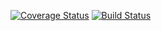[![Coverage Status](https://coveralls.io/repos/github/woainihenshen/lobaJson/badge.svg?branch=HEAD)](https://coveralls.io/github/woainihenshen/lobaJson?branch=HEAD)
[![Build Status](http://43.153.213.195:8080/buildStatus/icon?job=lobaJson_master)](http://43.153.213.195:8080/job/lobaJson_master/)

